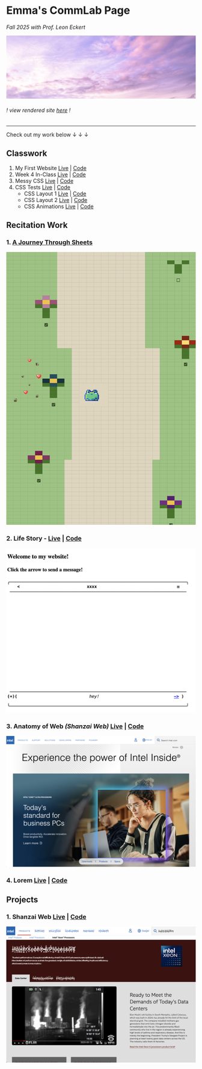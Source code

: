 # Emma's CommLab Page

_Fall 2025 with Prof. Leon Eckert_

![banner](img/purple.jpg)

###### ! _view rendered site [here](https://emma-deleon.github.io/CommLab/)_ !

---

Check out my work below ↓ ↓ ↓

## Classwork

1. My First Website [Live](https://emma-deleon.github.io/CommLab/my-first-website/) | [Code](my-first-website)
2. Week 4 In-Class [Live](https://emma-deleon.github.io/CommLab/week-4-in-class/) | [Code](week-4-in-class)
3. Messy CSS [Live](https://emma-deleon.github.io/CommLab/tutorial-messy-css/chapter-2-3.html) | [Code](tutorial-messy-css/chapter-2-3.html)
4. CSS Tests [Live](https://emma-deleon.github.io/CommLab/css-tests/) | [Code](css-tests)
   - CSS Layout 1 [Live](https://emma-deleon.github.io/CommLab/css-layout-1/) | [Code](css-layout-1)
   - CSS Layout 2 [Live](https://emma-deleon.github.io/CommLab/css-layout-2/) | [Code](css-layout-2)
   - CSS Animations [Live](https://emma-deleon.github.io/CommLab/css-animations/) | [Code](css-animations)

## Recitation Work

### 1. [A Journey Through Sheets](https://docs.google.com/spreadsheets/d/1_nVe2Vzv9B2lLLGR55wGwcTeC2Y_hEOeWUVS6tyvbAY/edit?usp=sharing)

![Journey Through Sheets scheenshot](img/sheets-journey-ss.png)

### 2. Life Story - [Live](https://emma-deleon.github.io/CommLab/life-story/) | [Code](life-story)

![life story home screenshot](img/life-story-ss.png)

### 3. Anatomy of Web _(Shanzai Web)_ [Live](https://emma-deleon.github.io/CommLab/shanzai-web/anatomy-of-a-website/recreation/) | [Code](shanzai-web) 

![Anatomy of Web screenshot](img/recreation-ss.png)

### 4. Lorem [Live](https://emma-deleon.github.io/CommLab/lorem) | [Code](lorem)

## Projects

### 1. Shanzai Web [Live](https://emma-deleon.github.io/CommLab/project-1/) | [Code](project-1)

![project_1_ss](./project-1/img/readme/pg-two.png)
